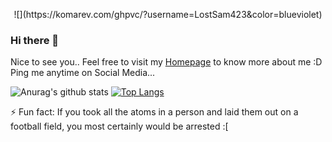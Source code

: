 <p style="text-align:center">![](https://komarev.com/ghpvc/?username=LostSam423&color=blueviolet)<p>

### Hi there 👋

<p> 
  Nice to see you.. Feel free to visit my <a href="https://lostsam423.github.io">Homepage</a> to know more about me :D <br>
  Ping me anytime on Social Media...
</p>



![Anurag's github stats](https://github-readme-stats.vercel.app/api?username=LostSam423&show_icons=true)
[![Top Langs](https://github-readme-stats.vercel.app/api/top-langs/?username=LostSam423&layout=compact)](https://github.com/anuraghazra/github-readme-stats)



⚡ Fun fact: If you took all the atoms in a person and laid them out on a football field, you most certainly would be arrested :[
